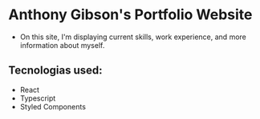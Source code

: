 # Anthony Gibson's Portfolio Website

- On this site, I'm displaying current skills, work experience, and more information about myself. 

## Tecnologias used:
- React
- Typescript
- Styled Components
 
